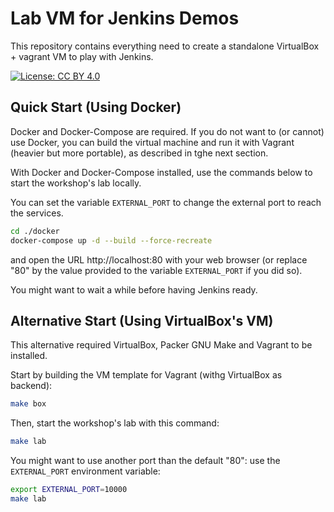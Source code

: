 # Lab VM for Jenkins Demos

This repository contains everything need to create a standalone
VirtualBox + vagrant VM to play with Jenkins.

[![License: CC BY 4.0](https://img.shields.io/badge/License-CC%20BY%204.0-lightgrey.svg)](https://creativecommons.org/licenses/by/4.0/)


## Quick Start (Using Docker)

Docker and Docker-Compose are required.
If you do not want to (or cannot) use Docker,
you can build the virtual machine and run it with Vagrant
(heavier but more portable), as described in tghe next section.

With Docker and Docker-Compose installed,
use the commands below to start the workshop's lab locally.

You can set the variable `EXTERNAL_PORT` to change the external port
to reach the services.

```bash
cd ./docker
docker-compose up -d --build --force-recreate
```

and open the URL http://localhost:80 with your web browser
(or replace "80" by the value provided to the variable `EXTERNAL_PORT`
if you did so).

You might want to wait a while before having Jenkins ready.

## Alternative Start (Using VirtualBox's VM)

This alternative required VirtualBox, Packer GNU Make and Vagrant to be installed.

Start by building the VM template for Vagrant (withg VirtualBox as backend):

```bash
make box
```

Then, start the workshop's lab with this command:

```bash
make lab
```

You might want to use another port than the default "80":
use the `EXTERNAL_PORT` environment variable:

```bash
export EXTERNAL_PORT=10000
make lab
```
